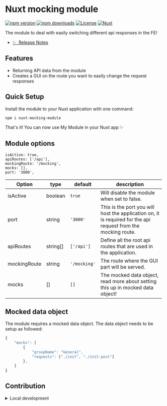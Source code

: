 # Nuxt mocking module

[![npm version][npm-version-src]][npm-version-href]
[![npm downloads][npm-downloads-src]][npm-downloads-href]
[![License][license-src]][license-href]
[![Nuxt][nuxt-src]][nuxt-href]

The module to deal with easily switching different api responses in the FE!

- [✨ &nbsp;Release Notes](/CHANGELOG.md)
<!-- - [🏀 Online playground](https://stackblitz.com/github/your-org/my-module?file=playground%2Fapp.vue) -->
<!-- - [📖 &nbsp;Documentation](https://example.com) -->

## Features

- Returning API data from the module
- Creates a GUI on the route you want to easily change the request responses

## Quick Setup

Install the module to your Nuxt application with one command:

```bash
npm i nuxt-mocking-module
```

That's it! You can now use My Module in your Nuxt app ✨

## Module options
    isActive: true,
    apiRoutes: ['/api'],
    mockingRoute: '/mocking',
    mocks: [],
    port: '3000',

| Option        | type      | default       | description                                                       |
| ------------- |---------- | ------------  | ----------------------------------------------------------------- |
| isActive      | boolean   | `true`        | Will disable the module when set to false.                        |
| port          | string    | `'3000'`      | This is the port you will host the application on, it is required for the  api request from the mocking route. | 
| apiRoutes     | string[]  | `['/api']`    | Define all the root api routes that are used in the application.  |
| mockingRoute  | string    | `'/mocking'`  | The route where the GUI part will be served.                      |
| mocks         | []        | `[]`          | The mocked data object, read more about setting this up in mocked data object!                                                                                                         |

## Mocked data object
The module requires a mocked data object. The data object needs to be setup as followed:
```typescript
{
    "mocks": [
        {
            "groupName": "General",
            "requests": ["./init", "./init-post"]
        },
    ]
}

```


## Contribution

<details>
  <summary>Local development</summary>
  
  ```bash
  # Install dependencies
  npm install
  
  # Generate type stubs
  npm run dev:prepare
  
  # Develop with the playground
  npm run dev
  
  # Build the playground
  npm run dev:build
  
  # Run ESLint
  npm run lint
  
  # Run Vitest
  npm run test
  npm run test:watch
  
  # Release new version
  npm run release
  ```

</details>


<!-- Badges -->
[npm-version-src]: https://img.shields.io/npm/v/my-module/latest.svg?style=flat&colorA=020420&colorB=00DC82
[npm-version-href]: https://npmjs.com/package/my-module

[npm-downloads-src]: https://img.shields.io/npm/dm/my-module.svg?style=flat&colorA=020420&colorB=00DC82
[npm-downloads-href]: https://npmjs.com/package/my-module

[license-src]: https://img.shields.io/npm/l/my-module.svg?style=flat&colorA=020420&colorB=00DC82
[license-href]: https://npmjs.com/package/my-module

[nuxt-src]: https://img.shields.io/badge/Nuxt-020420?logo=nuxt.js
[nuxt-href]: https://nuxt.com
